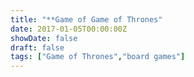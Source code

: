 ```yaml
---
title: "**Game of Game of Thrones"
date: 2017-01-05T00:00:00Z
showDate: false
draft: false
tags: ["Game of Thrones","board games"]
---
```

